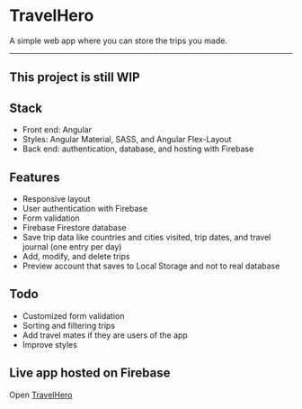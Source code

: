 # TravelHero

A simple web app where you can store the trips you made.

---

This project is still WIP
---

## Stack
- Front end: Angular
- Styles: Angular Material, SASS, and Angular Flex-Layout
- Back end: authentication, database, and hosting with Firebase

## Features
- Responsive layout 
- User authentication with Firebase
- Form validation
- Firebase Firestore database
- Save trip data like countries and cities visited, trip dates, and travel journal (one entry per day)
- Add, modify, and delete trips
- Preview account that saves to Local Storage and not to real database

## Todo
- Customized form validation
- Sorting and filtering tríps
- Add travel mates if they are users of the app
- Improve styles

## Live app hosted on Firebase
Open [TravelHero](https://ng-travel-logger.web.app/all-trips)
